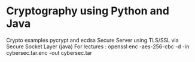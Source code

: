# Cryptography using Python and Java
Crypto examples pycrypt and ecdsa
Secure Server using TLS/SSL via Secure Socket Layer (java)
For lectures : openssl enc -aes-256-cbc -d -in cybersec.tar.enc -out cybersec.tar
